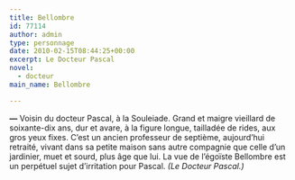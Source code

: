 ```yaml
---
title: Bellombre
id: 77114
author: admin
type: personnage
date: 2010-02-15T08:44:25+00:00
excerpt: Le Docteur Pascal
novel:
  - docteur
main_name: Bellombre

---
```

**—** Voisin du docteur Pascal, à la Souleiade. Grand et maigre vieillard de soixante-dix ans, dur et avare, à la figure longue, tailladée de rides, aux gros yeux fixes. C&rsquo;est un ancien professeur de septième, aujourd&rsquo;hui retraité, vivant dans sa petite maison sans autre compagnie que celle d&rsquo;un jardinier, muet et sourd, plus âge que lui. La vue de l&rsquo;égoïste Bellombre est un perpétuel sujet d&rsquo;irritation pour Pascal. _(Le Docteur Pascal.)_
